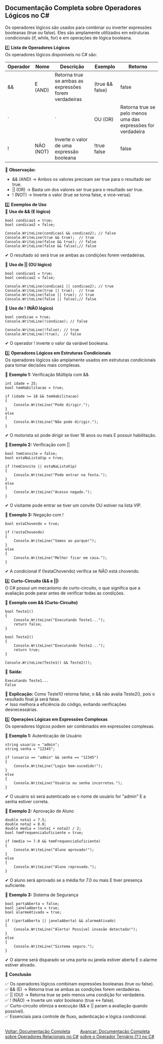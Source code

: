 ## Documentação Completa sobre Operadores Lógicos no C#

Os operadores lógicos são usados para combinar ou inverter expressões booleanas (true ou false). Eles são amplamente utilizados em estruturas condicionais (if, while, for) e em operações de lógica booleana.

1️⃣ **Lista de Operadores Lógicos**<br />
Os operadores lógicos disponíveis no C# são:

| Operador   | Nome          | Descrição                                                    | Exemplo        | Retorno      |
|------------|---------------|--------------------------------------------------------------|----------------|--------------|
|&&	         |  E (AND)	     | Retorna true se ambas as expressões forem verdadeiras	    |(true && false) |	false       |
|`			 |               | `                                                            | OU (OR)        | Retorna true se pelo menos uma das expressões for verdadeira|
|!	         |  NÃO (NOT)	 | Inverte o valor de uma expressão booleana	                | !true	false    |  false       |


📌 **Observação:**
- && (AND) → Ambos os valores precisam ser true para o resultado ser true.
- || (OR) → Basta um dos valores ser true para o resultado ser true.
- ! (NOT) → Inverte o valor (true se torna false, e vice-versa).

2️⃣ **Exemplos de Uso**<br />
📌 **Uso de && (E lógico)** <br />

```
bool condicao1 = true;
bool condicao2 = false;

Console.WriteLine(condicao1 && condicao2); // false
Console.WriteLine(true && true);  // true
Console.WriteLine(false && true); // false
Console.WriteLine(false && false);// false

```

✔ O resultado só será true se ambas as condições forem verdadeiras.<br />

📌 **Uso de || (OU lógico)**

```
bool condicao1 = true;
bool condicao2 = false;

Console.WriteLine(condicao1 || condicao2); // true
Console.WriteLine(true || true);  // true
Console.WriteLine(false || true); // true
Console.WriteLine(false || false);// false

```

📌 **Uso de ! (NÃO lógico)**
```
bool condicao = true;
Console.WriteLine(!condicao); // false

Console.WriteLine(!false); // true
Console.WriteLine(!true);  // false

```
✔ O operador ! inverte o valor da variável booleana. <br />

3️⃣ **Operadores Lógicos em Estruturas Condicionais**<br />
Os operadores lógicos são amplamente usados em estruturas condicionais para tomar decisões mais complexas.<br />

📌 **Exemplo 1:** Verificação Múltipla com &&<br/>

```
int idade = 25;
bool temHabilitacao = true;

if (idade >= 18 && temHabilitacao)
{
    Console.WriteLine("Pode dirigir.");
}
else
{
    Console.WriteLine("Não pode dirigir.");
}

```
✔ O motorista só pode dirigir se tiver 18 anos ou mais E possuir habilitação.<br/>

📌 **Exemplo 2:** Verificação com ||<br />

```
bool temConvite = false;
bool estaNaListaVip = true;

if (temConvite || estaNaListaVip)
{
    Console.WriteLine("Pode entrar na festa.");
}
else
{
    Console.WriteLine("Acesso negado.");
}

```
✔ O visitante pode entrar se tiver um convite OU estiver na lista VIP.<br />

📌 **Exemplo 3:** Negação com !<br />
```
bool estaChovendo = true;

if (!estaChovendo)
{
    Console.WriteLine("Vamos ao parque!");
}
else
{
    Console.WriteLine("Melhor ficar em casa.");
}

```
✔ A condicional if (!estaChovendo) verifica se NÃO está chovendo. <br />

4️⃣ **Curto-Circuito (&& e ||)**<br />
O C# possui um mecanismo de curto-circuito, o que significa que a avaliação pode parar antes de verificar todas as condições.<br />

📌 **Exemplo com && (Curto-Circuito)**

```
bool Teste1()
{
    Console.WriteLine("Executando Teste1...");
    return false;
}

bool Teste2()
{
    Console.WriteLine("Executando Teste2...");
    return true;
}

Console.WriteLine(Teste1() && Teste2()); 

```
🔹 **Saída:**

```
Executando Teste1...
False

```

📌 **Explicação:** Como Teste1() retorna false, o && não avalia Teste2(), pois o resultado final já será false. <br />
✔ Isso melhora a eficiência do código, evitando verificações desnecessárias.<br />

5️⃣ **Operações Lógicas em Expressões Complexas** <br />
Os operadores lógicos podem ser combinados em expressões complexas.<br />

📌 **Exemplo 1:** Autenticação de Usuário

```
string usuario = "admin";
string senha = "12345";

if (usuario == "admin" && senha == "12345")
{
    Console.WriteLine("Login bem-sucedido!");
}
else
{
    Console.WriteLine("Usuário ou senha incorretos.");
}

```
✔ O usuário só será autenticado se o nome de usuário for "admin" E a senha estiver correta.<br />

📌 **Exemplo 2:** Aprovação de Aluno

```
double nota1 = 7.5;
double nota2 = 8.0;
double media = (nota1 + nota2) / 2;
bool temFrequenciaSuficiente = true;

if (media >= 7.0 && temFrequenciaSuficiente)
{
    Console.WriteLine("Aluno aprovado!");
}
else
{
    Console.WriteLine("Aluno reprovado.");
}

```
✔ O aluno será aprovado se a média for 7.0 ou mais E tiver presença suficiente.<br />

📌 **Exemplo 3:** Sistema de Segurança<br />

```
bool portaAberta = false;
bool janelaAberta = true;
bool alarmeAtivado = true;

if ((portaAberta || janelaAberta) && alarmeAtivado)
{
    Console.WriteLine("Alerta! Possível invasão detectada!");
}
else
{
    Console.WriteLine("Sistema seguro.");
}

```
✔ O alarme será disparado se uma porta ou janela estiver aberta E o alarme estiver ativado.<br />

📌 **Conclusão** <br />

✅ Os operadores lógicos combinam expressões booleanas (true ou false). <br />
✅ && (E) → Retorna true se ambas as condições forem verdadeiras. <br />
✅ || (OU) → Retorna true se pelo menos uma condição for verdadeira. <br />
✅ ! (NÃO) → Inverte um valor booleano (true ↔ false). <br />
✅ Curto-circuito otimiza a execução (&& e || param a avaliação quando possível). <br />
✅ Essenciais para controle de fluxo, autenticação e lógica condicional. <br />

<br/>
<div style="display: flex; justify-content: space-between;">  
   <a href="relational-operator.md">Voltar: Documentação Completa sobre Operadores Relacionais no C#</a><br />  
   <a href="ternary-operator.md">Avançar: Documentação Completa sobre o Operador Ternário (?:) no C#</a>  
</div>



